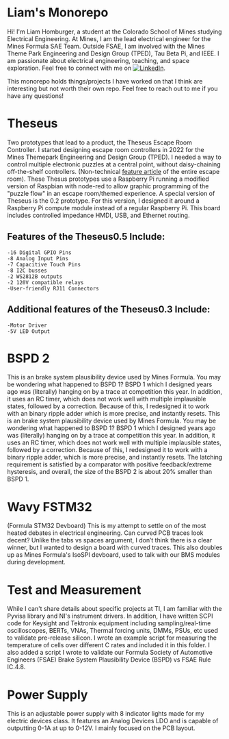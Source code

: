 # Liam's Monorepo
Hi! I'm Liam Homburger, a student at the Colorado School of Mines studying Electrical Engineering. At Mines, I am the lead electrical engineer for the Mines Formula SAE Team. Outside FSAE, I am involved with the Mines Theme Park Engineering and Design Group (TPED), Tau Beta Pi, and IEEE. I am passionate about electrical engineering, teaching, and space exploration. Feel free to connect with me on [![LinkedIn](https://img.shields.io/badge/LinkedIn-Profile-blue)](https://www.linkedin.com/in/liam-homburger/).

This monorepo holds things/projects I have worked on that I think are interesting but not worth their own repo. Feel free to reach out to me if you have any questions!

# Theseus
  Two prototypes that lead to a product, the Theseus Escape Room Controller. 
  I started designing escape room controllers in 2022 for the Mines Themepark Engineering and Design Group (TPED). I needed a way to control multiple electronic puzzles at a central point, without daisy-chaining off-the-shelf controllers. (Non-technical [feature article](https://www.themedattraction.com/marvins-gold-rush-escape-colorado-school-of-mines-tped/) of the entire escape room).
  These Thesus prototypes use a Raspberry Pi running a modified version of Raspbian with node-red to allow graphic programming of the "puzzle flow" in an escape room/themed experience.
  A special version of Theseus is the 0.2 prototype. For this version, I designed it around a Raspberry Pi compute module instead of a regular Raspberry Pi. This board includes controlled impedance HMDI, USB, and Ethernet routing.
## Features of the Theseus0.5 Include:
    -16 Digital GPIO Pins
    -8 Analog Input Pins
    -7 Capacitive Touch Pins
    -8 I2C busses
    -2 WS2812B outputs
    -2 120V compatible relays
    -User-friendly RJ11 Connectors
## Additional features of the Theseus0.3 Include:
    -Motor Driver
    -5V LED Output
# BSPD 2
This is an brake system plausibility device used by Mines Formula. You may be wondering what happened to BSPD 1? BSPD 1 which I designed years ago was (literally) hanging on by a trace at competition this year. In addition, it uses an RC timer, which does not work well with multiple implausible states, followed by a correction. Because of this, I redesigned it to work with an binary ripple adder which is more precise, and instantly resets. 
This is an brake system plausibility device used by Mines Formula. You may be wondering what happened to BSPD 1? BSPD 1 which I designed years ago was (literally) hanging on by a trace at competition this year. In addition, it uses an RC timer, which does not work well with multiple implausible states, followed by a correction. Because of this, I redesigned it to work with a binary ripple adder, which is more precise, and instantly resets. 
The latching requirement is satisfied by a comparator with positive feedback/extreme hysteresis, and overall, the size of the BSPD 2 is about 20% smaller than BSPD 1.
# Wavy FSTM32
(Formula STM32 Devboard) This is my attempt to settle on of the most heated debates in electrical engineering. Can curved PCB traces look decent? Unlike the tabs vs spaces argument, I don’t think there is a clear winner, but I wanted to design a board with curved traces. This also doubles up as Mines Formula's IsoSPI devboard, used to talk with our BMS modules during development. 
# Test and Measurement
  While I can't share details about specific projects at TI, I am familiar with the Pyvisa library and NI's instrument drivers. In addition, I have written SCPI code for Keysight and Tektronix equipment including sampling/real-time oscilloscopes, BERTs, VNAs, Thermal forcing units, DMMs, PSUs, etc used to validate pre-release silicon. I wrote an example script for measuring the temperature of cells over different C rates and included it in this folder.
  I also added a script I wrote to validate our Formula Society of Automotive Engineers (FSAE) Brake System Plausibility Device (BSPD) vs FSAE Rule IC.4.8. 
# Power Supply
  This is an adjustable power supply with 8 indicator lights made for my electric devices class. It features an Analog Devices LDO and is capable of outputting 0-1A at up to 0-12V. I mainly focused on the PCB layout. 
